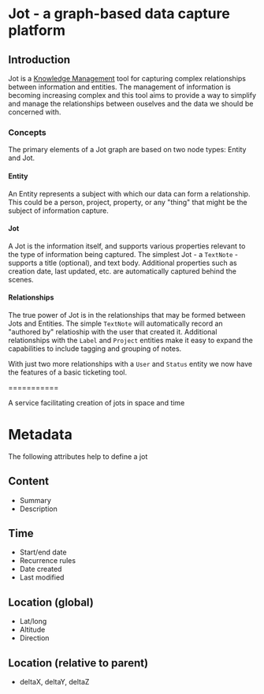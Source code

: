 # Jot - a graph-based data capture platform

[Knowledge Management]: https://en.wikipedia.org/wiki/Knowledge_management

[Introduction]: #introduction

## Introduction

Jot is a [Knowledge Management] tool for capturing complex relationships between information and entities. The management of 
information is becoming increasing complex and this tool aims to provide a way to simplify and manage the relationships between 
ouselves and the data we should be concerned with.

### Concepts

The primary elements of a Jot graph are based on two node types: Entity and Jot. 

#### Entity

An Entity represents a subject with which our data can form a relationship. This could be a person, project, property, or any 
"thing" that might be the subject of information capture.

#### Jot

A Jot is the information itself, and supports various properties relevant to the type of information being captured. The 
simplest Jot - a `TextNote` - supports a title (optional), and text body. Additional properties such as creation date, last 
updated, etc. are automatically captured behind the scenes.

#### Relationships

The true power of Jot is in the relationships that may be formed between Jots and Entities. The simple `TextNote` will 
automatically record an "authored by" relatioship with the user that created it. Additional relationships with the `Label`
and `Project` entities make it easy to expand the capabilities to include tagging and grouping of notes.

With just two more relationships with a `User` and `Status` entity we now have the features of a basic ticketing tool.

===========

A service facilitating creation of jots in space and time

# Metadata
The following attributes help to define a jot

## Content
* Summary
* Description

## Time
* Start/end date
* Recurrence rules
* Date created
* Last modified

## Location (global)
* Lat/long
* Altitude
* Direction

## Location (relative to parent)
* deltaX, deltaY, deltaZ
